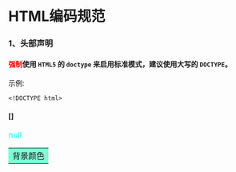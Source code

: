 # HTML编码规范

### 1、头部声明

#### <font style='color:red'>强制</font>使用 `HTML5` 的 `doctype` 来启用标准模式，建议使用大写的 `DOCTYPE`。
示例:
```
<!DOCTYPE html>
```

#### []
<font color=#00ffff size=3>null</font>
<table><tr><td bgcolor=#7FFFD4>
背景颜色
</td></tr></table>

